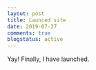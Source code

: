 ```yaml
---
layout: post
title: Launced site
date: 2019-07-27
comments: true
blogstatus: active
---
```


Yay! Finally, I have launched.
